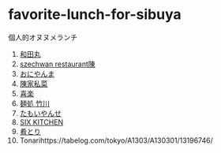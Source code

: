 # favorite-lunch-for-sibuya
個人的オヌヌメランチ

1. [和田丸](https://tabelog.com/tokyo/A1303/A130301/13002065/)
1. [szechwan restaurant陳](https://www.tokyuhotels.co.jp/cerulean-h/restaurant/chen/index.html)
1. [おにやんま](https://shibuya.parco.jp/shop/detail/?cd=025855)
1. [陳家私菜](https://www.chin-z.com/page/tenpo/shibuya.html)
1. [喜楽](https://tabelog.com/tokyo/A1303/A130301/13001705/)
1. [麺処 竹川](https://tabelog.com/tokyo/A1303/A130301/13178370/)
1. [たもいやんせ](https://tabelog.com/tokyo/A1303/A130301/13001717/)
1. [SIX KITCHEN](https://tabelog.com/tokyo/A1303/A130301/13214471/)
1. [肴とり](https://tabelog.com/tokyo/A1303/A130301/13198186/)
1. Tonarihttps://tabelog.com/tokyo/A1303/A130301/13196746/
